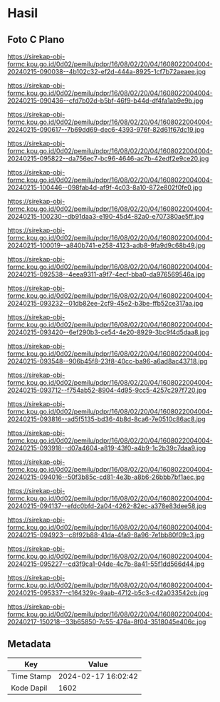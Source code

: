 # Hasil

## Foto C Plano

https://sirekap-obj-formc.kpu.go.id/0d02/pemilu/pdpr/16/08/02/20/04/1608022004004-20240215-090038--4b102c32-ef2d-444a-8925-1cf7b72aeaee.jpg

https://sirekap-obj-formc.kpu.go.id/0d02/pemilu/pdpr/16/08/02/20/04/1608022004004-20240215-090436--cfd7b02d-b5bf-46f9-b44d-df4fa1ab9e9b.jpg

https://sirekap-obj-formc.kpu.go.id/0d02/pemilu/pdpr/16/08/02/20/04/1608022004004-20240215-090617--7b69dd69-dec6-4393-976f-82d61f67dc19.jpg

https://sirekap-obj-formc.kpu.go.id/0d02/pemilu/pdpr/16/08/02/20/04/1608022004004-20240215-095822--da756ec7-bc96-4646-ac7b-42edf2e9ce20.jpg

https://sirekap-obj-formc.kpu.go.id/0d02/pemilu/pdpr/16/08/02/20/04/1608022004004-20240215-100446--098fab4d-af9f-4c03-8a10-872e802f0fe0.jpg

https://sirekap-obj-formc.kpu.go.id/0d02/pemilu/pdpr/16/08/02/20/04/1608022004004-20240215-100230--db91daa3-e190-45d4-82a0-e707380ae5ff.jpg

https://sirekap-obj-formc.kpu.go.id/0d02/pemilu/pdpr/16/08/02/20/04/1608022004004-20240215-100019--a840b741-e258-4123-adb8-9fa9d9c68b49.jpg

https://sirekap-obj-formc.kpu.go.id/0d02/pemilu/pdpr/16/08/02/20/04/1608022004004-20240215-092538--4eea9311-a9f7-4ecf-bba0-da976569546a.jpg

https://sirekap-obj-formc.kpu.go.id/0d02/pemilu/pdpr/16/08/02/20/04/1608022004004-20240215-093232--01db82ee-2cf9-45e2-b3be-ffb52ce317aa.jpg

https://sirekap-obj-formc.kpu.go.id/0d02/pemilu/pdpr/16/08/02/20/04/1608022004004-20240215-093420--6ef290b3-ce54-4e20-8929-3bc9f4d5daa8.jpg

https://sirekap-obj-formc.kpu.go.id/0d02/pemilu/pdpr/16/08/02/20/04/1608022004004-20240215-093548--906b45f8-23f8-40cc-ba96-a6ad8ac43718.jpg

https://sirekap-obj-formc.kpu.go.id/0d02/pemilu/pdpr/16/08/02/20/04/1608022004004-20240215-093712--f754ab52-8904-4d95-9cc5-4257c297f720.jpg

https://sirekap-obj-formc.kpu.go.id/0d02/pemilu/pdpr/16/08/02/20/04/1608022004004-20240215-093816--ad5f5135-bd36-4b8d-8ca6-7e0510c86ac8.jpg

https://sirekap-obj-formc.kpu.go.id/0d02/pemilu/pdpr/16/08/02/20/04/1608022004004-20240215-093918--d07a4604-a819-43f0-a4b9-1c2b39c7daa9.jpg

https://sirekap-obj-formc.kpu.go.id/0d02/pemilu/pdpr/16/08/02/20/04/1608022004004-20240215-094016--50f3b85c-cd81-4e3b-a8b6-26bbb7bf1aec.jpg

https://sirekap-obj-formc.kpu.go.id/0d02/pemilu/pdpr/16/08/02/20/04/1608022004004-20240215-094137--efdc0bfd-2a04-4262-82ec-a378e83dee58.jpg

https://sirekap-obj-formc.kpu.go.id/0d02/pemilu/pdpr/16/08/02/20/04/1608022004004-20240215-094923--c8f92b88-41da-4fa9-8a96-7e1bb80f09c3.jpg

https://sirekap-obj-formc.kpu.go.id/0d02/pemilu/pdpr/16/08/02/20/04/1608022004004-20240215-095227--cd3f9ca1-04de-4c7b-8a41-55f1dd566d44.jpg

https://sirekap-obj-formc.kpu.go.id/0d02/pemilu/pdpr/16/08/02/20/04/1608022004004-20240215-095337--c164329c-9aab-4712-b5c3-c42a033542cb.jpg

https://sirekap-obj-formc.kpu.go.id/0d02/pemilu/pdpr/16/08/02/20/04/1608022004004-20240217-150218--33b65850-7c55-476a-8f04-3518045e406c.jpg


## Metadata

| Key        | Value               |
| ---------- | ------------------- |
| Time Stamp | 2024-02-17 16:02:42 |
| Kode Dapil | 1602                |



